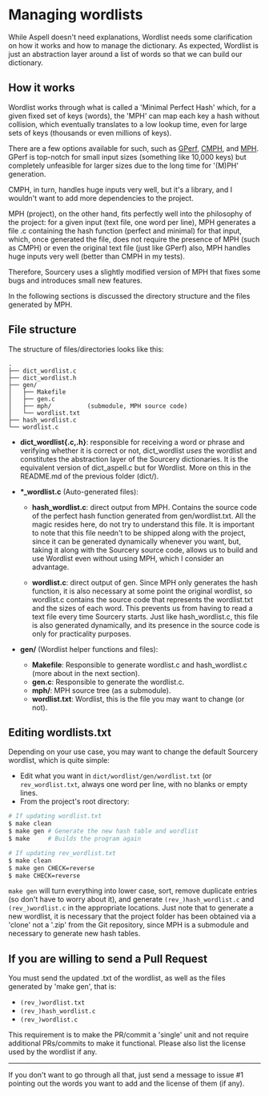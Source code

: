 # Managing wordlists
While Aspell doesn't need explanations, Wordlist needs some clarification on how
it works and how to manage the dictionary. As expected, Wordlist is just an
abstraction layer around a list of words so that we can build our dictionary.

## How it works
Wordlist works through what is called a 'Minimal Perfect Hash' which, for a given
fixed set of keys (words), the 'MPH' can map each key a hash without collision,
which eventually translates to a low lookup time, even for large sets of keys
(thousands or even millions of keys).

There are a few options available for such, such as [GPerf](https://www.gnu.org/software/gperf/), [CMPH](http://cmph.sourceforge.net/),
and [MPH](https://github.com/Theldus/mph). GPerf is top-notch for small input
sizes (something like 10,000 keys) but completely unfeasible for larger sizes due
to the long time for '(M)PH' generation. 

CMPH, in turn, handles huge inputs very well, but it's a library, and I wouldn't
want to add more dependencies to the project.

MPH (project), on the other hand, fits perfectly well into the philosophy of the
project: for a given input (text file, one word per line), MPH generates a file .c
containing the hash function (perfect and minimal) for that input, which, once
generated the file, does not require the presence of MPH (such as CMPH) or even
the original text file (just like GPerf) also, MPH handles huge inputs very well
(better than CMPH in my tests).

Therefore, Sourcery uses a slightly modified version of MPH that fixes some bugs
and introduces small new features.

In the following sections is discussed the directory structure and the files
generated by MPH.

## File structure
The structure of files/directories looks like this:
```text
.
├── dict_wordlist.c
├── dict_wordlist.h
├── gen/
│   ├── Makefile
│   ├── gen.c
│   ├── mph/          (submodule, MPH source code)
│   └── wordlist.txt
├── hash_wordlist.c
└── wordlist.c
```
- **dict_wordlist{.c,.h}**: responsible for receiving a word or phrase and
verifying whether it is correct or not, dict_wordlist _uses_ the wordlist and
constitutes the abstraction layer of the Sourcery dictionaries. It is the
equivalent version of dict_aspell.c but for Wordlist. More on this in the
README.md of the previous folder (dict/).

- **\*_wordlist.c** (Auto-generated files):
  - **hash_wordlist.c**: direct output from MPH. Contains the source code of the
  perfect hash function generated from gen/wordlist.txt. All the magic resides
  here, do not try to understand this file. It is important to note that this
  file needn't to be shipped along with the project, since it can be generated
  dynamically whenever you want, but, taking it along with the Sourcery source
  code, allows us to build and use Wordlist even without using MPH, which
  I consider an advantage.
    
  - **wordlist.c**: direct output of gen. Since MPH only generates the hash
  function, it is also necessary at some point the original wordlist, so
  wordlist.c contains the source code that represents the wordlist.txt and the
  sizes of each word. This prevents us from having to read a text file every
  time Sourcery starts. Just like hash_wordlist.c, this file is also generated
  dynamically, and its presence in the source code is only for practicality
  purposes.
    
 - **gen/** (Wordlist helper functions and files):
   - **Makefile**: Responsible to generate wordlist.c and hash_wordlist.c (more
   about in the next section).
   - **gen.c**: Responsible to generate the wordlist.c.
   - **mph/**: MPH source tree (as a submodule).
   - **wordlist.txt**: Wordlist, this is the file you may want to change (or not).
   
## Editing wordlists.txt
Depending on your use case, you may want to change the default Sourcery wordlist,
which is quite simple:
- Edit what you want in `dict/wordlist/gen/wordlist.txt` (or `rev_wordlist.txt`,
always one word per line, with no blanks or empty lines.
- From the project's root directory:
```bash
# If updating wordlist.txt
$ make clean
$ make gen # Generate the new hash table and wordlist
$ make     # Builds the program again

# If updating rev_wordlist.txt
$ make clean
$ make gen CHECK=reverse
$ make CHECK=reverse
```
`make gen` will turn everything into lower case, sort, remove duplicate entries
(so don't have to worry about it), and generate `(rev_)hash_wordlist.c` and
`(rev_)wordlist.c` in the appropriate locations. Just note that to generate a new
wordlist, it is necessary that the project folder has been obtained via a 'clone'
not a '.zip' from the Git repository, since MPH is a submodule and necessary to
generate new hash tables.

## If you are willing to send a Pull Request
You must send the updated .txt of the wordlist, as well as the files generated by
'make gen', that is:
- `(rev_)wordlist.txt`
- `(rev_)hash_wordlist.c`
- `(rev_)wordlist.c`

This requirement is to make the PR/commit a 'single' unit and not require additional
PRs/commits to make it functional. Please also list the license used by the wordlist
if any.

---
If you don't want to go through all that, just send a message to issue #1 pointing
out the words you want to add and the license of them (if any).
